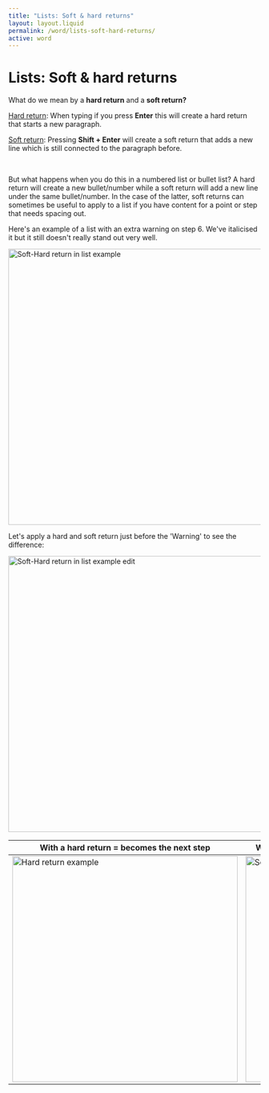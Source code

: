 ```yaml
---
title: "Lists: Soft & hard returns"
layout: layout.liquid
permalink: /word/lists-soft-hard-returns/
active: word
---
```


<h1>Lists: Soft & hard returns</h1>

<section class="section-light">

<p>What do we mean by a <strong>hard return</strong> and a <strong>soft return?</strong></p>

<p><u>Hard return</u>: When typing if you press <strong>Enter</strong> this will create a hard return that starts a new paragraph.</p>

<p><u>Soft return</u>: Pressing <strong>Shift + Enter</strong> will create a soft return that adds a new line which is still connected to the paragraph before.</p>

<br>

<p>But what happens when you do this in a numbered list or bullet list? A hard return will create a new bullet/number while a soft return will add a new line under the same bullet/number. In the case of the latter, soft returns can sometimes be useful to apply to a list if you have content for a point or step that needs spacing out.</p>

<p>Here's an example of a list with an extra warning on step 6. We've italicised it but it still doesn't really stand out very well.</p>

<img class="thumbnail border" src="{{ '/assets/images/word/Lists soft and hard returns/Soft-Hard return in list example.png' | url }}" alt="Soft-Hard return in list example" width="550">

<p>Let's apply a hard and soft return just before the 'Warning' to see the difference:</p>

<img class="thumbnail border" src="{{ '/assets/images/word/Lists soft and hard returns/Soft-Hard return in list example edit.png' | url }}" alt="Soft-Hard return in list example edit" width="550">

<table>
  <colgroup>
    <col style="width: 50%">
    <col style="width: 50%">
  </colgroup>
  <thead>
    <tr>
      <th>With a hard return = becomes the next step</th>
      <th>With a soft return = continues step but on a new line</th>
    </tr>
  </thead>
  <tbody>
    <tr>
      <td><img class="thumbnail" src="{{ '/assets/images/word/Lists soft and hard returns/Soft-Hard return in list example - Hard return.png' | url }}" alt="Hard return example" width="450"></td>
      <td><img class="thumbnail" src="{{ '/assets/images/word/Lists soft and hard returns/Soft-Hard return in list example - Soft return.png' | url }}" alt="Soft return example" width="450"></td>
    </tr>
</tbody>
</table>
</section>